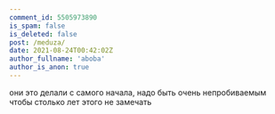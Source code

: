 ```yaml
---
comment_id: 5505973890
is_spam: false
is_deleted: false
post: /meduza/
date: 2021-08-24T00:42:02Z
author_fullname: 'aboba'
author_is_anon: true
---
```


<p>они это делали с самого начала, надо быть очень непробиваемым чтобы столько лет этого не замечать</p>
